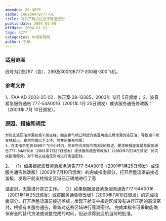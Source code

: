 ```yaml
---
amendno: 39-4279
cadno: CAD2004-B777-01
title: 对后干舱支柱进行高温密封
publishdate: 2004-01-08
effdate: 2004-01-22
tags: B777
categories: 中南管理局
author: 王敏
---
```


### 适用范围 
线号为2至297（含）、299及300的B777-200和-300飞机。

<!--more-->
### 参考文件
1、FAA AD 2003-25-02，修正案 39-13385，2003年 12月 5日颁发；
 2、波音紧急服务通告 777-54A0016（2001年 1月 25日颁发）或该服务通告修改版 1（2003年 7月 10日颁发）。

### 原因、措施和规定 
    为防止液压油渗漏到后干舱支柱，而主排气喷口附近的高温可能点燃渗漏的液压油，导致后干舱支柱起火，要求完成以下工作，除非已事先完成: 
    1、在本指令生效1000个飞行小时内，除非符合本指令第2段的叙述，要求根据波音紧急服务通告777-54A0016（2001年1月25日颁发）或该服务通告修改版1（2003年7月10日颁发）的完成指南部分，对干舱支柱指定区域进行高温密封。 
2、 
   （1）如果根据波音紧急服务通告777-54A0016（2001年1月25日颁发）或该服务通告修改版1（2003年7月10日颁发）的完成指南部分，打开后整流罩前接近盖板，发现干舱支柱指定区域已正确地进行了高
  
温密封，无需进行其它工作。 
    （2）如果根据波音紧急服务通告777-54A0016（2001年1月25日颁发）或该服务通告修改版1（2003年7月10日颁发）的完成指南部分，打开后整流罩前接近盖板，发现干舱支柱指定区域没有进行正确的高温密封，根据有关服务通告，重新对这些区域进行高温密封。 
    完成本指令可采取能确保安全的替代方法或调整完成的时间，但必须得到适航当局的批准。 
